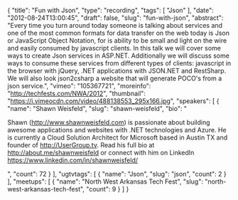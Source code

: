 {
  "title": "Fun with Json",
  "type": "recording",
  "tags": [
    "Json"
  ],
  "date": "2012-08-24T13:00:45",
  "draft": false,
  "slug": "fun-with-json",
  "abstract": "Every time you turn around today someone is talking about services and one of the most common formats for data transfer on the web today is Json or JavaScript Object Notation, for is ability to be small and light on the wire and easily consumed by javascript clients. In this talk we will cover some ways to create Json services in ASP.NET. Additionally we will discuss some ways to consume these services from different types of clients: javascript in the browser with jQuery, .NET applications with JSON.NET and RestSharp. We will also look json2csharp a website that will generate POCO's from a json service.",
  "vimeo": "105367721",
  "moreinfo": "http://techfests.com/NWA/2012",
  "thumbnail": "https://i.vimeocdn.com/video/488138553_295x166.jpg",
  "speakers": [
    {
      "name": "Shawn Weisfeld",
      "slug": "shawn-weisfeld",
      "bio": "<p>Shawn (http://www.shawnweisfeld.com) is passionate about building awesome applications and websites with .NET technologies and Azure. He is currently a Cloud Solution Architect for Microsoft based in Austin TX and founder of http://UserGroup.tv. Read his full bio at http://about.me/shawnweisfeld or connect with him on LinkedIn https://www.linkedin.com/in/shawnweisfeld/</p>",
      "count": 72
    }
  ],
  "ugtvtags": [
    {
      "name": "Json",
      "slug": "json",
      "count": 2
    }
  ],
  "meetups": [
    {
      "name": "North West Arkansas Tech Fest",
      "slug": "north-west-arkansas-tech-fest",
      "count": 9
    }
  ]
}